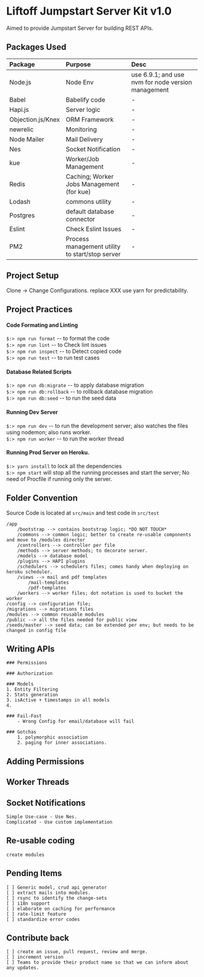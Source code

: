 # Liftoff Jumpstart Server Kit v1.0
Aimed to provide Jumpstart Server for building REST APIs.

## Packages Used
|Package|Purpose|Desc| 
| :--- | :--- | :--- |
|Node.js|Node Env|use 6.9.1; and use nvm for node version management| 
|Babel|Babelify code|-| 
|Hapi.js|Server logic|-| 
|Objection.js/Knex|ORM Framework|-|
|newrelic|Monitoring|-|
|Node Mailer|Mail Delivery|-|
|Nes|Socket Notification|-|
|kue|Worker/Job Management|-|
|Redis|Caching; Worker Jobs Management (for kue)|-|
|Lodash|commons utility|-|
|Postgres|default database connector|-|
|Eslint|Check Eslint Issues|-|
|PM2|Process management utility to start/stop server|-|

## Project Setup

Clone -> Change Configurations. replace XXX
use yarn for predictability.

## Project Practices
#### Code Formating and Linting
`$:> npm run format`  -- to format the code  
`$:> npm run lint`  -- to Check lint issues  
`$:> npm run inspect`  -- to Detect copied code  
`$:> npm run test`  -- to run test cases  
#### Database Related Scripts  
`$:> npm run db:migrate`  -- to apply database migration  
`$:> npm run db:rollback`  -- to rollback database migration  
`$:> npm run db:seed`  -- to run the seed data  
#### Running Dev Server  
`$:> npm run dev`  -- to run the development server; also watches   the files using nodemon; also runs worker.  
`$:> npm run worker`  -- to run the worker thread  
#### Running Prod Server on Heroku.  
`$:> yarn install` to lock all the dependencies  
`$:> npm start` will stop all the running processes and start the server; No need of Procfile if running only the server.  

## Folder Convention
Source Code is located at `src/main` and test code in `src/test`

```
/app
	/bootstrap --> contains bootstrap logic; *DO NOT TOUCH*
	/commons --> common logic; better to create re-usable components and move to /modules director
	/controllers --> controller per file
	/methods --> server methods; to decorate server.
	/models --> database model
	/plugins --> HAPI plugins 
	/schedulers --> schedulers files; comes handy when deploying on heroku scheduler.
	/views --> mail and pdf templates
		/mail-templates
		/pdf-templates
	/workers --> worker files; dot notation is used to bucket the worker
/config --> configuration file; 
/migrations --> migrations files
/modules --> common reusable modules
/public --> all the files needed for public view
/seeds/master --> seed data; can be extended per env; but needs to be changed in config file
```

## Writing APIs
	### Permissions

	### Authorization

	### Models
	1. Entity Filtering
	2. Stats generation
	3. isActive + timestamps in all models
	4. 

	### Fail-Fast
		- Wrong Config for email/database will fail

	### Gotchas
		1. polymorphic association
		2. paging for inner associations.

## Adding Permissions

## Worker Threads

## Socket Notifications
	Simple Use-case - Use Nes.
	Complicated - Use custom implementation

## Re-usable coding 
	create modules

## Pending Items
	[ ] Generic model, crud api generator
	[ ] extract mails into modules.
	[ ] rsync to identify the change-sets
	[ ] i18n support
	[ ] elaborate on caching for performance
	[ ] rate-limit feature
	[ ] standardize error codes

## Contribute back
	[ ] create an issue, pull request, review and merge.
	[ ] increment version
	[ ] Teams to provide their product name so that we can inform about any updates.


